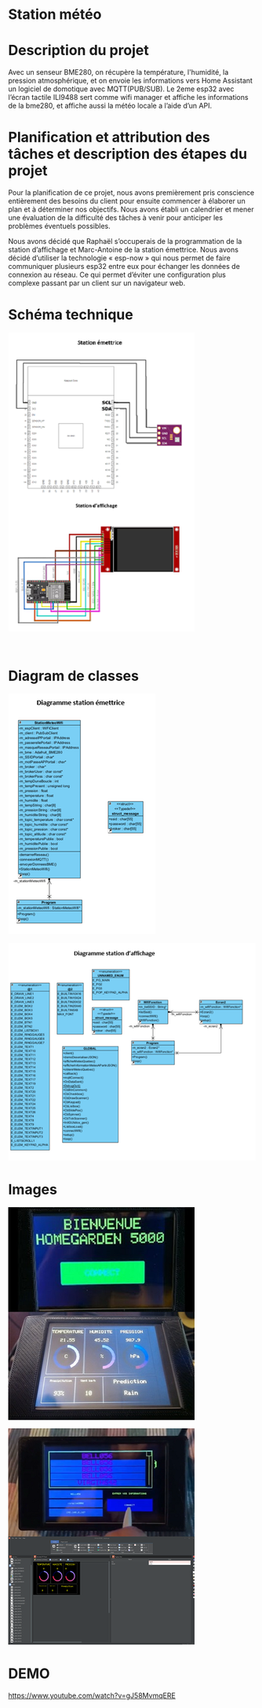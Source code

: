 # Station météo

# Description du projet

Avec un senseur BME280, on récupère la température, l'humidité, la pression atmosphérique, et on envoie les informations vers Home Assistant un logiciel de domotique avec MQTT(PUB/SUB).
Le 2eme esp32 avec l’écran tactile ILI9488 sert comme wifi manager et affiche les informations de la bme280, et affiche aussi la météo locale a l’aide d’un API.

# Planification et attribution des tâches et description des étapes du projet

Pour la planification de ce projet, nous avons premièrement pris conscience entièrement des besoins du client pour ensuite commencer à élaborer un plan et à déterminer nos objectifs. Nous avons établi un calendrier et mener une évaluation de la difficulté des tâches à venir pour anticiper les problèmes éventuels possibles.

Nous avons décidé que Raphaël s’occuperais de la programmation de la station d’affichage et Marc-Antoine de la station émettrice. Nous avons décidé d’utiliser la technologie « esp-now » qui nous permet de faire communiquer plusieurs esp32 entre eux pour échanger les données de connexion au réseau. Ce qui permet d’éviter une configuration plus complexe passant par un client sur un navigateur web.


# Schéma technique

<img src="./img/esp32bme.png"
     alt="Markdown Monster icon"
     style="float: left; margin-right: 10px;" />

<img src="./img/esp32ili9488.png"
     alt="Markdown Monster icon"
     style="margin-right: 10px;" />

<br>

# Diagram de classes

<img src="./img/diagramemetteur.png"
     alt="Markdown Monster icon"
     style="float: center;" />

<img src="./img/diagramEcran.png"
     alt="Markdown Monster icon"
     style="margin-right: 10px;" />


# Images


<img src="./img/homeGarden5000.jpg"
     alt="Markdown Monster icon"
     style="float: left; margin-right: 10px;" />

<img src="./img/info.jpg"
     alt="Markdown Monster icon"
     style="margin-right: 10px;" />

<img src="./img/wifiManager.png"
     alt="Markdown Monster icon"
     style="float: left; margin-right: 10px;" />

<img src="./img/GUI.png"
     alt="Markdown Monster icon"
     style="margin-right: 8px;" />


# DEMO
https://www.youtube.com/watch?v=gJ58MvmqERE
